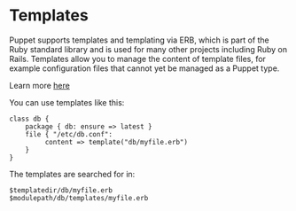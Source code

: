 Templates
=========

Puppet supports templates and templating via ERB, which is part of the Ruby
standard library and is used for many other projects including Ruby on Rails.
Templates allow you to manage the content of template files, for example
configuration files that cannot yet be managed as a Puppet type. 

Learn more [here](http://projects.puppetlabs.com/projects/puppet/wiki/Puppet_Templating)

You can use templates like this: 

    class db {
        package { db: ensure => latest }
        file { "/etc/db.conf":
             content => template("db/myfile.erb")
        }
    }

The templates are searched for in:

    $templatedir/db/myfile.erb
    $modulepath/db/templates/myfile.erb

